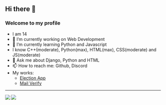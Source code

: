 ## Hi there 👋
### Welcome to my profile

-  I am 14
- 🔭 I’m currently working on Web Development 
- 🌱 I’m currently learning Python and Javascript
- I know C++(moderate), Python(max), HTML(max), CSS(moderate) and JS(moderate)
- 💬 Ask me about Django, Python and HTML
- 📫 How to reach me: Github, Discord
- My works:
  - [Election App](https://bit.ly/33FCdO2)
  - [Mail Verify](https://bit.ly/321I9zx)
<hr>
<img align="left" src="https://github-readme-stats.vercel.app/api?username=IamEinstein&count_private=true&show_icons=true&hide_border=true"/>
<img align="left" src="https://github-readme-stats.vercel.app/api/top-langs/?username=IamEinstein&layout=compact&card_width=250&hide_border=true"/>
